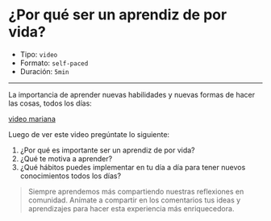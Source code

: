 # ¿Por qué ser un aprendiz de por vida?

* Tipo: `video`
* Formato: `self-paced`
* Duración: `5min`

***

La importancia de aprender nuevas habilidades y nuevas formas de hacer las
cosas, todos los días:

[video mariana](https://vimeo.com/466364481)

Luego de ver este video pregúntate lo siguiente:

1. ¿Por qué es importante ser un aprendiz de por vida?
2. ¿Qué te motiva a aprender?
3. ¿Qué hábitos puedes implementar en tu día a día para tener nuevos
conocimientos todos los días?

> Siempre aprendemos más compartiendo nuestras reflexiones en comunidad.
Anímate a compartir en los comentarios tus ideas y aprendizajes
para hacer esta experiencia más enriquecedora.
